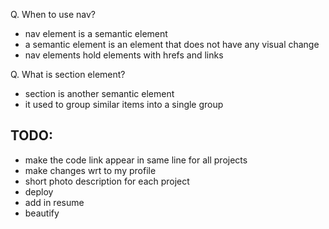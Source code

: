 Q. When to use nav?

- nav element is a semantic element
- a semantic element is an element that does not have any visual change
- nav elements hold elements with hrefs and links

Q. What is section element?

- section is another semantic element
- it used to group similar items into a single group

## TODO:

- make the code link appear in same line for all projects
- make changes wrt to my profile
- short photo description for each project
- deploy
- add in resume
- beautify

